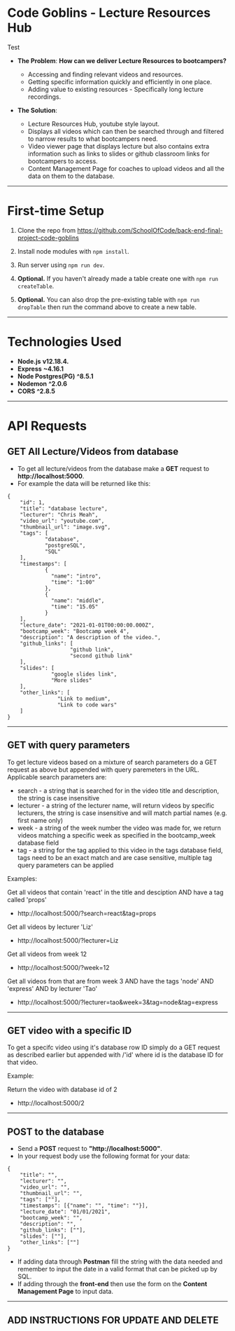 # Code Goblins - Lecture Resources Hub
Test
- **The Problem**: **How can we deliver Lecture Resources to bootcampers?**

  - Accessing and finding relevant videos and resources.
  - Getting specific information quickly and efficiently in one place.
  - Adding value to existing resources - Specifically long lecture recordings.

- **The Solution**:
  - Lecture Resources Hub, youtube style layout.
  - Displays all videos which can then be searched through and filtered to narrow results to what bootcampers need.
  - Video viewer page that displays lecture but also contains extra information such as links to slides or github classroom links for bootcampers to access.
  - Content Management Page for coaches to upload videos and all the data on them to the database.

---

# First-time Setup

1. Clone the repo from https://github.com/SchoolOfCode/back-end-final-project-code-goblins

2. Install node modules with `npm install`.

3. Run server using `npm run dev`.

4. **Optional.** If you haven't already made a table create one with `npm run createTable`.

5. **Optional.** You can also drop the pre-existing table with `npm run dropTable` then run the command above to create a new table.

---

# Technologies Used

- **Node.js** **v12.18.4.**
- **Express** **~4.16.1**
- **Node Postgres(PG)** **^8.5.1**
- **Nodemon** **^2.0.6**
- **CORS** **^2.8.5**

---

# API Requests

## GET All Lecture/Videos from database

- To get all lecture/videos from the database make a **GET** request to **http://localhost:5000**.
- For example the data will be returned like this:

```
{
    "id": 1,
    "title": "database lecture",
    "lecturer": "Chris Meah",
    "video_url": "youtube.com",
    "thumbnail_url": "image.svg",
    "tags": [
            "database",
            "postgreSQL",
            "SQL"
    ],
    "timestamps": [
            {
              "name": "intro",
              "time": "1:00"
            },
            {
              "name": "middle",
              "time": "15.05"
            }
    ],
    "lecture_date": "2021-01-01T00:00:00.000Z",
    "bootcamp_week": "Bootcamp week 4",
    "description": "A description of the video.",
    "github_links": [
                    "github link",
                    "second github link"
    ],
    "slides": [
              "google slides link",
              "More slides"
    ],
    "other_links": [
                "Link to medium",
                "Link to code wars"
    ]
}
```

---

## GET with query parameters

To get lecture videos based on a mixture of search parameters do a GET request as above but appended with query paremeters in the URL.
Applicable search parameters are:

- search - a string that is searched for in the video title and description, the string is case insensitive
- lecturer - a string of the lecturer name, will return videos by specific lecturers, the string is case insensitive and will match partial names (e.g. first name only)
- week - a string of the week number the video was made for, we return videos matching a specific week as specified in the bootcamp_week database field
- tag - a string for the tag applied to this video in the tags database field, tags need to be an exact match and are case sensitive, multiple tag query parameters can be applied

Examples:

Get all videos that contain 'react' in the title and desciption AND have a tag called 'props'

- http://localhost:5000/?search=react&tag=props

Get all videos by lecturer 'Liz'

- http://localhost:5000/?lecturer=Liz

Get all videos from week 12

- http://localhost:5000/?week=12

Get all videos from that are from week 3 AND have the tags 'node' AND 'express' AND by lecturer 'Tao'

- http://localhost:5000/?lecturer=tao&week=3&tag=node&tag=express

---

## GET video with a specific ID

To get a specifc video using it's database row ID simply do a GET request as described earlier but appended with /'id' where id is the database ID for that video.

Example:

Return the video with database id of 2

- http://localhost:5000/2

---

## POST to the database

- Send a **POST** request to **"http://localhost:5000"**.
- In your request body use the following format for your data:

```
{
    "title": "",
    "lecturer": "",
    "video_url": "",
    "thumbnail_url": "",
    "tags": [""],
    "timestamps": [{"name": "", "time": ""}],
    "lecture_date": "01/01/2021",
    "bootcamp_week": "",
    "description": "",
    "github_links": [""],
    "slides": [""],
    "other_links": [""]
}
```

- If adding data through **Postman** fill the string with the data needed and remember to input the date in a valid format that can be picked up by SQL.
- If adding through the **front-end** then use the form on the **Content Management Page** to input data.

---

## ADD INSTRUCTIONS FOR UPDATE AND DELETE
